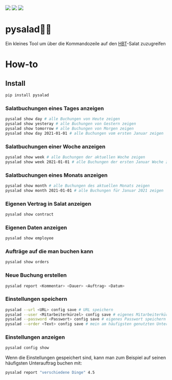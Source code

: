 [<img src="https://img.shields.io/pypi/v/pysalad">](https://pypi.org/project/pysalad/)
<img src="https://img.shields.io/badge/python-3.9-blue">
<img src="https://img.shields.io/badge/license-MIT-green">

# pysalad🥗🐍     

Ein kleines Tool um über die Kommandozeile auf den [HBT](https://www.hbt.de)-Salat zuzugreifen



# How-to

## Install
````bash
pip install pysalad
````

### Salatbuchungen eines Tages anzeigen
````bash
pysalad show day # alle Buchungen von Heute zeigen
pysalad show yesteray # alle Buchungen von Gestern zeigen
pysalad show tomorrow # alle Buchungen von Morgen zeigen
pysalad show day 2021-01-01 # alle Buchungen vom ersten Januar zeigen
````

### Salatbuchungen einer Woche anzeigen
````bash
pysalad show week # alle Buchungen der aktuellen Woche zeigen
pysalad show week 2021-01-01 # alle Buchungen der ersten Januar Woche zeigen
````

### Salatbuchungen eines Monats anzeigen
````bash
pysalad show month # alle Buchungen des aktuellen Monats zeigen
pysalad show month 2021-01-01 # alle Buchungen für Januar 2021 zeigen
````

### Eigenen Vertrag in Salat anzeigen
````bash
pysalad show contract
````

### Eigenen Daten anzeigen
````bash
pysalad show employee
````

### Aufträge auf die man buchen kann
````bash
pysalad show orders
````

### Neue Buchung erstellen
````bash
pysalad report <Kommentar> <Dauer> <Auftrag> <Datum>
````

### Einstellungen speichern
````bash
pysalad --url <URL> config save # URL speichern
pysalad --user <Mitarbeiterkürzel> config save # eigenes Mitarbeiterkürzel speichern
pysalad --password <Passwort> config save # eigenes Passwort speichern
pysalad --order <Text> config save # mein am häufigsten genutzten Unterauftrag speichern
````

### Einstellungen anzeigen
````bash
pysalad config show
````

Wenn die Einstellungen gespeichert sind, kann man zum Beispiel auf seinen häufigsten Unterauftrag buchen mit:
````bash
pysalad report "verschiedene Dinge" 4.5
````
